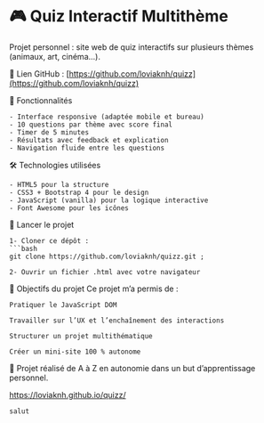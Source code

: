# 🎮 Quiz Interactif Multithème

Projet personnel : site web de quiz interactifs sur plusieurs thèmes (animaux, art, cinéma...).

🔗 Lien GitHub : [https://github.com/loviaknh/quizz](https://github.com/loviaknh/quizz)

 🧠 Fonctionnalités

    - Interface responsive (adaptée mobile et bureau)
    - 10 questions par thème avec score final
    - Timer de 5 minutes
    - Résultats avec feedback et explication
    - Navigation fluide entre les questions

 🛠️ Technologies utilisées

    - HTML5 pour la structure  
    - CSS3 + Bootstrap 4 pour le design  
    - JavaScript (vanilla) pour la logique interactive  
    - Font Awesome pour les icônes


 🚀 Lancer le projet

    1- Cloner ce dépôt :
    ```bash
    git clone https://github.com/loviaknh/quizz.git ;

    2- Ouvrir un fichier .html avec votre navigateur



🎯 Objectifs du projet
Ce projet m’a permis de :

    Pratiquer le JavaScript DOM

    Travailler sur l’UX et l’enchaînement des interactions

    Structurer un projet multithématique

    Créer un mini-site 100 % autonome

🧪 Projet réalisé de A à Z en autonomie dans un but d’apprentissage personnel.

https://loviaknh.github.io/quizz/      

```salut```

